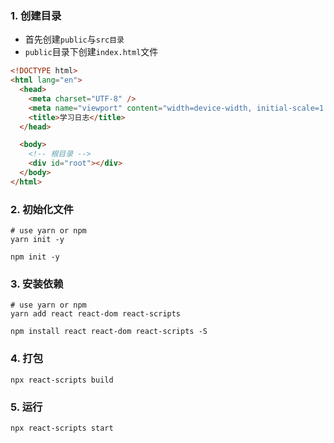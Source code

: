 ### 1. 创建目录

- 首先创建`public`与`src目录`
- `public`目录下创建`index.html`文件

```html
<!DOCTYPE html>
<html lang="en">
  <head>
    <meta charset="UTF-8" />
    <meta name="viewport" content="width=device-width, initial-scale=1.0" />
    <title>学习日志</title>
  </head>

  <body>
    <!-- 根目录 -->
    <div id="root"></div>
  </body>
</html>
```

### 2. 初始化文件

```shell
# use yarn or npm
yarn init -y

npm init -y
```

### 3. 安装依赖

```shell
# use yarn or npm
yarn add react react-dom react-scripts

npm install react react-dom react-scripts -S
```

### 4. 打包

`npx react-scripts build`

### 5. 运行

`npx react-scripts start`
